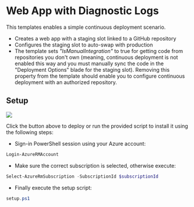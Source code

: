# Web App with Diagnostic Logs

This templates enables a simple continuous deployment scenario.

- Creates a web app with a staging slot linked to a GitHub repository
- Configures the staging slot to auto-swap with production
- The template sets *"IsManualIntegration"* to true for getting code from repositories you don't own (meaning, continuous deployment is not enabled this way and you must manually sync the code in the "Deployment Options" blade for the staging slot). Removing this property from the template should enable you to configure continuous deployment with an authorized repository.

## Setup

<a href="https://portal.azure.com/#create/Microsoft.Template/uri/https%3A%2F%2Fraw.githubusercontent.com%2Fnunoms%2FAzure-Automation%2Fmaster%2FARM%2Fweb-app-staging-slot-continuous-deployment%2FazureDeploy.json" target="_blank">
    <img src="http://azuredeploy.net/deploybutton.png"/>
</a>

Click the button above to deploy or run the provided script to install it using the following steps:

- Sign-in PowerShell session using your Azure account: 

```powershell
Login-AzureRMAccount
```
- Make sure the correct subscription is selected, otherwise execute:

```powershell
Select-AzureRmSubscription -SubscriptionId $subscriptionId
```

- Finally execute the setup script:

```powershell
setup.ps1
```
